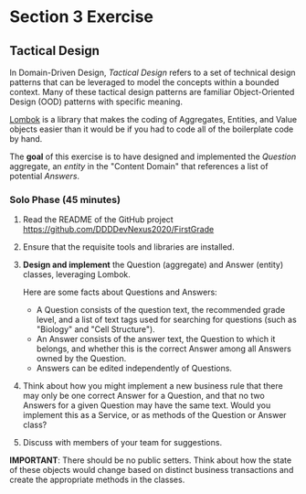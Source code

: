# Section 3 Exercise

## Tactical Design
In Domain-Driven Design, *Tactical Design* refers to a set of technical design patterns that can be leveraged to model the concepts within a bounded context. Many of these tactical design patterns are familiar Object-Oriented Design (OOD) patterns with specific meaning. 

[Lombok](https://projectlombok.org/) is a library that makes the coding of Aggregates, Entities, and Value objects easier than it would be if you had to code all of the boilerplate code by hand.

The **goal** of this exercise is to have designed and implemented the *Question* aggregate, an *entity* in the "Content Domain" that references a list of potential *Answers*.

### Solo Phase  (45 minutes)

1)  Read the README of the GitHub project https://github.com/DDDDevNexus2020/FirstGrade
2)  Ensure that the requisite tools and libraries are installed.
3)  **Design and implement** the Question (aggregate) and Answer (entity) classes, leveraging Lombok.

    Here are some facts about Questions and Answers:

    -   A Question consists of the question text, the recommended grade level, and a list of text tags used for searching for questions (such as "Biology" and "Cell Structure").
    -   An Answer consists of the answer text, the Question to which it belongs, and whether this is the correct Answer among all Answers owned by the Question.
    -   Answers can be edited independently of Questions.

4)  Think about how you might implement a new business rule that there may only be one correct Answer for a Question, and that no two Answers for a given Question may have the same text. Would you implement this as a Service, or as methods of the Question or Answer class? 
5)  Discuss with members of your team for suggestions.

**IMPORTANT**: There should be no public setters. Think about how the state of these objects would change based on distinct business transactions and create the appropriate methods in the classes.
 
